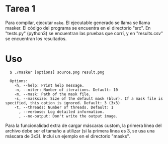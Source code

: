 # Tarea 1

Para compilar, ejecutar `make`. El ejecutable generado se llama se llama masker. El código del programa se encuentra en el directorio "src". En "tests.py" (python3) se encuentran las pruebas que corrí, y en "results.csv" se encuentran los resultados.

# Uso

```
  $ ./masker [options] source.png result.png
  
  Options:
    -h, --help: Print help message.
    -n, --niter: Number of iterations. Default: 10
    -m, --mask: Path of the mask file.
    -s, --masksize: Size of the default mask (blur). If a mask file is specified, this option is ignored. Default: 3 (3x3)
    -t, --threads: Number of threads. Default: 1
      , --verbose: Log detailed information.
      , --no-output: Don't write the output image.
```

Para la funcionalidad extra de cargar máscaras custom, la primera línea del archivo debe ser el tamaño a utilizar (si la primera línea es 3, se usa una máscara de 3x3). Inclui un ejemplo en el directorio "masks".
